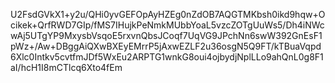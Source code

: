 U2FsdGVkX1+y2u/QHi0yvGEFOpAyHZEg0nZdOB7AQGTMKbsh0ikd9hqw+Ocikek+QrfRWD7GIp/fMS7IHujkPeNmkMUbbYoaL5vzcZOTgUuWs5/Dh4iNWcwAj5UTgYP9MxysbVsqoE5rxvnQbsJCoqf7UqVG9JPchNn6swW392GnEsF1pWz+/Aw+DBggAiQXwBXEyEMrrP5jAxwEZLF2u36osgN5Q9FT/kTBuaVqpd6Xlc0Intkv5cvtfmJDf5WxEu2ARPTG1wnkG8oui4ojbydjNplLLo9ahQnL0g8F1aI/hcH1I8mCTlcq6Xto4fEm